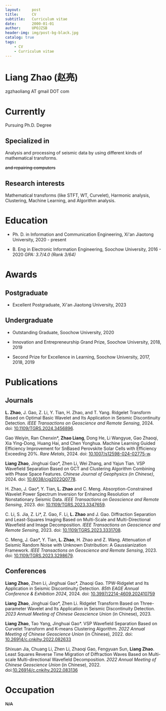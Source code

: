 ```yaml
---
layout:     post
title:      CV
subtitle:   Curriculum vitae
date:       2000-01-01
author:     UPOJZSB
header-img: img/post-bg-black.jpg
catalog: true
tags:
    - CV
    - Curriculum vitae
---
```


# Liang Zhao (赵亮)

zgzhaoliang AT gmail DOT com

# Currently

Pursuing Ph.D. Degree

## Specialized in

Analysis and processing of seismic data by using different kinds of mathematical transforms.

~~and repairing computers~~

## Research interests

Mathematical transforms (like STFT, WT, Curvelet), Harmonic analysis, Clustering, Machine Learning, and Algorithm analysis.

# Education

- Ph. D. in Information and Communication Engineering, Xi'an Jiaotong University, 2020 - present

- B. Eng in Electronic Information Engineering, Soochow University, 2016 - 2020 *GPA: 3.7/4.0 (Rank 3/64)*

# Awards

## Postgraduate

- Excellent Postgraduate, Xi'an Jiaotong University, 2023

## Undergraduate

- Outstanding Graduate, Soochow University, 2020

- Innovation and Entrepreneurship Grand Prize, Soochow University, 2018, 2019

- Second Prize for Excellence in Learning, Soochow University, 2017, 2018, 2019

# Publications

## Journals

**L. Zhao**, J. Gao, Z. Li, Y. Tian, H. Zhao, and T. Yang. Ridgelet Transform Based on Optimal Basic Wavelet and Its Application in Seismic Discontinuity Detection. *IEEE Transactions on Geoscience and Remote Sensing*, 2024. doi: [10.1109/TGRS.2024.3456896](https://doi.org/10.1109/TGRS.2024.3456896). 

Gao Weiyin, Ran Chenxin\*, **Zhao Liang**, Dong He,  Li Wangyue, Gao Zhaoqi, Xia Ying-Dong, Huang Hai, and Chen Yonghua. Machine Learning Guided Efficiency Improvement for SnBased Perovskite Solar Cells with Efficiency Exceeding 20%. *Rare Metals*, 2024. doi: [10.1007/s12598-024-02775-w](https://doi.org/10.1007/s12598-024-02775-w).

**Liang Zhao**, Jinghuai Gao\*, Zhen Li, Wei Zhang, and Yajun Tian. VSP Wavefield Separation Based on GCT and Clustering Algorithm Combining with Phase Space Features. *Chinese Journal of Geophysics (in Chinese)*, 2024. doi: [10.6038/cjg2022Q0778](https://doi.org/10.6038/cjg2022Q0778).


H. Zhao, J. Gao\*, Y. Tian, **L. Zhao** and C. Meng. Absorption-Constrained Wavelet Power Spectrum Inversion for Enhancing Resolution of Nonstationary Seismic Data. *IEEE Transactions on Geoscience and Remote Sensing*, 2023. doi: [10.1109/TGRS.2023.3347659](https://doi.org/10.1109/TGRS.2023.3347659).


C. Li, S. Jia, Z. Li\*, Z. Gao, F. Li, **L. Zhao** and J. Gao. Diffraction Separation and Least-Squares Imaging Based on Multi-Scale and Multi-Directional Wavefield and Image Decomposition. *IEEE Transactions on Geoscience and Remote Sensing*, 2023. doi: [10.1109/TGRS.2023.3331708](https://doi.org/10.1109/TGRS.2023.3331708).


C. Meng, J. Gao\*, Y. Tian, **L. Zhao**, H. Zhao and Z. Wang. Attenuation of Seismic Random Noise with Unknown Distribution: A Gaussianization Framework. *IEEE Transactions on Geoscience and Remote Sensing*, 2023. doi: [10.1109/TGRS.2023.3298679](https://doi.org/10.1109/TGRS.2023.3298679).


## Conferences

**Liang Zhao**, Zhen Li, Jinghuai Gao\*, Zhaoqi Gao. TPW-Ridgelet and Its Application in Seismic Discontinuity Detection. *85th EAGE Annual Conference & Exhibition 2024*, 2024. doi: [10.3997/2214-4609.202410759](https://doi.org/10.3997/2214-4609.202410759)

**Liang Zhao**, Jinghuai Gao\*, Zhen Li. Ridgelet Transform Based on Three-parameter Wavelet and Its Application in Seismic Discontinuity Detection. *2023 Annual Meeting of Chinese Geoscience Union* (in Chinese), 2023.

**Liang Zhao**, Tao Yang, Jinghuai Gao\*. VSP Wavefield Separation Based on Curvelet Transform and K-means Clustering Algorithm. *2022 Annual Meeting of Chinese Geoscience Union* (in Chinese), 2022. doi: [10.26914/c.cnkihy.2022.082633](https://kns.cnki.net/kcms2/article/abstract?v=JhhVyKSVrEjmNnO2xihevKPc6KavGOF8Xbn1ul6uQU_zsosiSuj4a6R4BvNjaujw95brhhn54ITpW32q77i7po5CFU5C0RJWfg78ooQ_8oa_a5J0oabTxvFODJqNDa7OAfE2jbLdI1U3ySIFah3BfQ==&uniplatform=NZKPT&language=CHS)

Shixuan Jia, Chuang Li, Zhen Li, Zhaoqi Gao, Fengyuan Sun, **Liang Zhao**. Least Squares Reverse Time Migration of Diffraction Waves Based on Multi-scale Multi-directional Wavefield Decomposition. *2022 Annual Meeting of Chinese Geoscience Union* (in Chinese), 2022. doi:[10.26914/c.cnkihy.2022.083136](https://kns.cnki.net/kcms2/article/abstract?v=WdAl4K16JyUlEwifHRET9xSrXptQrBhoG0dTpo1RtRq-xAmCD6RygLqxWqAtqWi5UlHvoshHRW2NIGlrfEzcB6uFAMwC32x2GqrHkaFZCq_zULuyptpwjD0VLzZvLZXo7Sd4inHpBPHCv9MGfmBL-g==&uniplatform=NZKPT&language=CHS)


# Occupation

~~N/A~~
